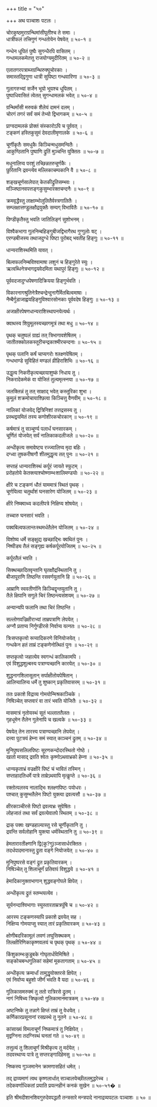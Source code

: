 +++
title = "५०"

+++
अथ पञ्चाशः पटलः ।  

चोरकुष्ठमुराग्रन्थिमांसीपूतीश्च ते समाः ।  
धात्रीफलं तत्त्रिगुणं गन्धतोयेन पेषयेत् ॥ ५०-१ ॥  

गन्धेन धूपितं पुष्पैः सुगन्धैरपि वासितम् ।  
गन्धामलकमेतत्तु राजयोग्यमुदीरितम् ॥ ५०-२ ॥  

एलातगरपत्राब्जग्रन्थिरुक्पूचोरकाः ।  
समास्तद्द्विगुणा धात्री सुपिष्टा गन्धवारिणा ॥ ५०-३ ॥  

गुलागरुभ्यां सर्जेन भूयो भूयश्च धूपितम् ।  
पुष्पाधिवासितं त्वेतत् सुगन्धामलकं भवेत् ॥ ५०-४ ॥  

ग्रन्थिर्मांसी मरुवकं शैलेयं दामनं दलम् ।  
चोरगं तगरं सर्वं समं तेभ्यो द्विभागकम् ॥ ५०-५ ॥  

प्राग्वदामलकं प्रोक्तं संस्कारोऽपि च पूर्ववत् ।  
टङ्कणं हस्तिकुसुमं देवदालीमृणालके ॥ ५०-६ ॥  

चूर्णीकृतैः समधुकैः किञ्चिन्मधुसमन्वितैः ।  
आकुण्ठितानि पुष्पाणि द्रुतिं मुञ्चन्ति युक्तितः ॥ ५०-७ ॥  

मधुनालिप्य परशुं तच्छिन्नतरुचूर्णकैः ।  
छुरितानि द्रवन्त्येव मल्लिकाचम्पकानि वै ॥ ५०-८ ॥  

शङ्खचूर्णसालेपात् केतकीद्रुतिसम्भवः ।  
मञ्जिष्ठानवपत्तङ्गकुसुम्भारक्तचन्दनैः ॥ ५०-९ ॥  

क्रमवृद्धैस्तु लाक्षाम्भोलुलितैर्वस्त्रगालितैः ।  
सम्प्लक्षात्तण्डुलक्षौद्रयुक्तैः सम्यग् विभावितैः ॥ ५०-१० ॥  

पिण्डीकृतैस्तु भवति जातिलिङ्गं सुशोभनम् ।  

विश्वैकभागा गुलनिम्बहिङ्गुबीजद्विभागैरथ गुग्गुलोः षट् ।  
एरण्डबीजस्य तथाजदुग्धे पिष्टा पुरोबद् भवतीह हिङ्गुः ॥ ५०-११ ॥  

धान्यराशिस्थमिति यावत् ।  

बिल्वफलनिम्बविश्वामाषा लशुनं च हिङ्गुरेते स्युः ।  
ऋत्वब्धिनेत्रभागद्वयवेदमिता यथापुरं हिङ्गुः ॥ ५०-१२ ॥  

पूर्ववदजादुग्धपेषणादिक्रियया हिङ्गुर्भवति ।  

विकारनागश्रुतिनेत्रैश्चन्द्रेन्दुनागैर्मितबिल्वमाषाः ।  
नैम्बैर्गुडाजाह्वयहिङ्गुविश्वारसोनकाः पूर्ववदेष हिङ्गुः ॥ ५०-१३ ॥  

अजाक्षीरपेषणधान्यराशिस्थापनयेत्यर्थः ।  

क्वाथस्य शिग्रुमूलस्यच्छागमूत्रं तथा मधु ॥ ५०-१४ ॥  

पृथक् चतुष्पलं ग्राह्यं तत् त्रिभागावशेषितम् ।  
जातीतक्कोलकस्तूरीचन्द्रकाश्मीरचन्दनाः ॥ ५०-१५ ॥  

पृथक् पलानि कर्षं चाप्यगरोः श्लक्ष्णपेषितम् ।  
गन्धभाण्डे सुविहितं मण्डलं व्रीहिराशिभिः ॥ ५०-१६ ॥  

उद्धृत्य निकरीकृत्यच्छायाशुष्कं निधाय तु ।  
निकरादेकमेकं वा योजितं तुल्यमृत्स्नया ॥ ५०-१७ ॥  

जलक्लिन्नं तु तत् साक्षाद् भवेत् कस्तूरिका शुभा ।  
कुमूलं शक्रमोचायाश्छित्वा किञ्चित्तु वैणवीम् ॥ ५०-१८ ॥  

नालिकां योजयेद् द्वित्रिनिशां तत्तद्रसस्य तु ।  
प्रस्थद्वयमितं तस्य कणोशीरकचोरकान् ॥ ५०-१९ ॥  

कर्षमात्रं तु सञ्चूर्ण्य पलार्धं घनसारकम् ।  
चूर्णितं योजयेत् सर्वं नालिकाकदलीजले ॥ ५०-२० ॥  

अन्धीकृत्य समावेष्ट्य रज्ज्वालिप्य मृदा बहिः ।  
दग्ध्वा तुषकरीषागौ शीतमुद्धृत्य तत् पुनः ॥ ५०-२१ ॥  

सप्ताहं धान्यराशिस्थं कर्पूरं जायते स्फुटम् ।  
प्ररोहतोये केतक्त्याश्चोष्णाम्भःशालिमण्डयोः ॥ ५०-२२ ॥  

क्षीरे च टङ्कणं धौतं याममात्रं स्थितं पृथक् ।  
चूर्णयित्वा चतुर्थांशं घनसारेण योजितम् ॥ ५०-२३ ॥  

क्षीरे निष्क्वाथ्य कदलीपत्रे निक्षिप्य शोषयेत् ।  

तच्चारु घनसारं भवति ।  

पक्वबिल्वफलान्तःस्थमर्धतैलेन योजितम् ॥ ५०-२४ ॥  

विशोष्य धर्मे सङ्क्षुद्य खच्छाद्भिः क्वथितं पुनः ।  
निष्पीड्य तैलं सङ्गृह्य कर्षकर्पूरयोजितम् ॥ ५०-२५ ॥  

कर्पूरतैलं भवति ।  

सिक्थच्छादितवृन्तानि घृतक्षौद्रस्थितानि तु ।  
बीजापूराणि तिष्ठन्ति रसवर्णयुतानि हि ॥ ५०-२६ ॥  

आम्राणि स्ववतीर्णानि किञ्चिद्वृन्तयुतानि तु ।  
तैले क्षिपानि सगुले चिरं तिष्ठन्त्यसंशयम् ॥ ५०-२७ ॥  

अन्यान्यपि फलानि तथा चिरं तिष्ठन्ति ।  

सल्लोणवज्रिक्षीराभ्यां ताम्रपत्राणि लेपयेत् ।  
अग्नौ प्रताप्य निर्गुण्डीरसे निर्वाप्य यत्नतः ॥ ५०-२८ ॥  

त्रिःसप्तकृत्वो रूप्यादिकरणे विनियोजयेत् ।  
गन्धकेन हतं ताम्रं टङ्कणेनोत्थितं पुनः ॥ ५०-२९ ॥  

सप्तकृत्वो जहात्येव स्वगन्धं कालिकामपि ।  
एवं विशुद्धशुल्बस्य पत्राण्यच्छानि कारयेत् ॥ ५०-३० ॥  

शुद्धनागशिलासूतान् सर्पाक्षीतोयपेषितान् ।  
आलिप्यालिप्य धर्मे तु शुष्कान् प्रकृतिवासरम् ॥ ५०-३१ ॥  

ततः प्रकाशे विद्राव्य गोमयोन्मिश्रकाञ्चिके ।  
निषिञ्चेत् सप्तवारं वा तारं भवति योजितैः ॥ ५०-३२ ॥  

मासमात्रं नृतोयस्थं सूतं भल्लाततैलतः ।  
गृहधूमेन तैलेन गुलेनापि च खल्वके ॥ ५०-३३ ॥  

पेषयेत् तेन तारस्य पत्राण्यच्छानि लेपयेत् ।  
दत्त्वा पुटत्रयं हेम्ना समं स्यात् काञ्चनं द्रुतम् ॥ ५०-३४ ॥  

मुनिपुष्पसलिलपिष्टः सूरणकन्दोदरस्थितो गोष्ठे ।  
खातो मासाद् द्रवति श्वेतः कृष्णोऽथवाभ्रको हेम्ना ॥ ५०-३५ ॥  

धान्यकृताभ्रं वज्रक्षीरे पिष्टं चं भावितं तस्मिन् ।  
सप्ताहादतिधर्मे पात्रे ताम्रेऽथवापि मृत्कॢप्ते ॥ ५०-३६ ॥  

रक्तोत्पलस्य नालाद्भिः श्लक्ष्णपिष्टः पयोधरः ।  
पश्चात् कुसुम्भतैलेन पिष्टो युक्त्या द्रवत्यसौ ॥ ५०-३७ ॥  

क्षीरकाञ्चीरसे पिष्टो द्रवत्यभ्रः सुपेषितः ।  
लोहजातं तथा सर्वं द्रवत्येवातपे स्थितम् ॥ ५०-३८ ॥  

द्राक् पक्वः खण्डहाल्यास्तु रसे चूर्णीकृतानि तु ।  
द्रवन्ति सर्वलोहानि युक्त्या धर्मस्थितानि तु ॥ ५०-३९ ॥  

हेमतारारतीक्ष्णानि द्वि(कु?गु)ञ्जासार्धरक्तितः ।  
तदर्धपादमानास्तु द्रुता वङ्गे नियोजयेत् ॥ ५०-४० ॥  

मुनिपुष्परसे वङ्गं द्रुत प्रकृतिवारकम् ।  
निषिञ्चेत् तु शिलाचूर्णं प्रतिवापं विशुद्धये ॥ ५०-४१ ॥  

हेमादिकानुक्ताभागान् शुद्धवङ्गोपले क्षिपेत् ।  

अन्धीकृत्य द्रुतं स्तम्भयत्येव ।  

सूर्यनन्दाश्विभागाः स्युस्तारताम्रत्रपूंषि च ॥ ५०-४२ ॥  

आरस्य टङ्कणस्यापि प्रकाशे द्रवयेत् सह ।  
निक्षिप्य गोमयाप्सु स्यात् तारं प्रकृतिवारकम् ॥ ५०-४३ ॥  

क्षोणीबदरिकामूलं लवणं लघुसिक्थकम् ।  
तिलक्षीरिणिकाकृष्णवलयं च पृथक् पृथक् ॥ ५०-४४ ॥  

किंशुकाम्भःकुडुबके गोघृतार्धविमिश्रिते ।  
सङ्कोचबन्धगुलिकां सहेमां मूकतागताम् ॥ ५०-४५ ॥  

अन्धीकृत्य क्रमार्धां तामुद्धृयोक्तरसे क्षिपेत् ।  
एवं निर्वाप्य बहुशो जीर्णं भवति वै यदा ॥ ५०-४६ ॥  

गुलिकासमरुक्मं तु ततो रात्रिरसे द्रुतम् ।  
नागं निषिच्य त्रिष्कृत्वो गुलिकामानमात्रकम् ॥ ५०-४७ ॥  

अष्टनिष्के तु तन्नागे क्षिप्तं ताम्रं तु वेधयेत् ।  
कर्णिकारप्रसूनानां रसप्रस्थे तु नूतने ॥ ५०-४८ ॥  

कांसाख्यं विमलाचूर्णं निष्कमात्रं तु निक्षिपेत् ।  
मृद्वग्निना तदग्निस्थं घनतां गते ॥ ५०-४९ ॥  

तत्तुल्यं तु शिलाचूर्णं मिश्रीकृत्य तु मर्दयेत् ।  
तदवस्थाप्य पात्रे तु सप्तरङ्गादिहेमसु ॥ ५०-५० ॥  

निष्कस्य गुञ्जमानेन क्रामणासहितं धमेत् ।  

तद् द्राव्यमाणं त्वथ कृष्णलार्धात् सञ्चालयेच्छीतलमुद्धरेच्च ।  
तदेकवर्णाधिकतां प्रयाति प्रयत्नहीनं कनकं सुखेन ॥ ५०-५१� ॥  

इति श्रीमदीशानशिवगुरुदेवपद्धतौ तन्त्रसारे मन्त्रपादे नानाद्रव्यपटलः पञ्चाशः ॥ ५० ॥  
